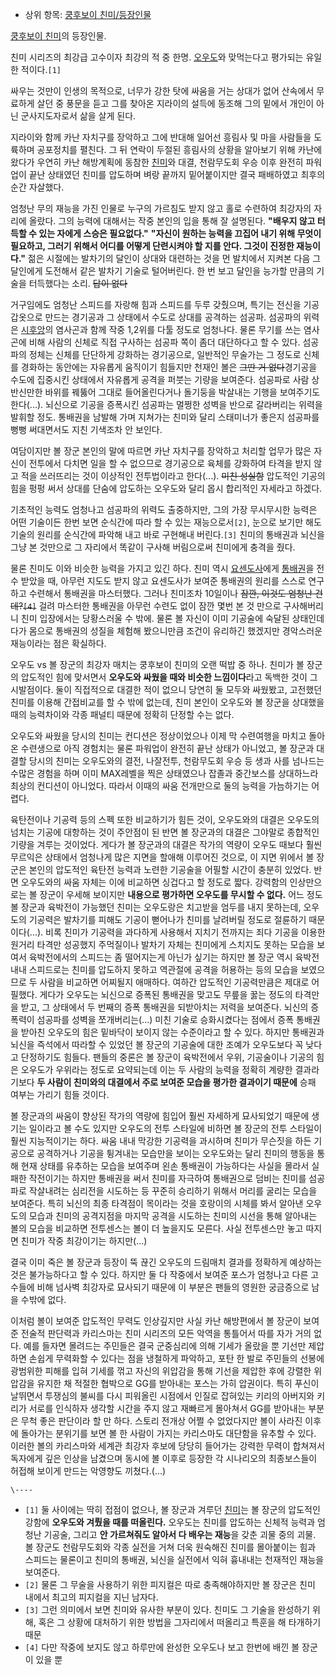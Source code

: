   * 상위 항목: [쿵후보이 친미/등장인물](%EC%BF%B5%ED%9B%84%EB%B3%B4%EC%9D%B4%20%EC%B9%9C%EB%AF%B8/%EB%93%B1%EC%9E%A5%EC%9D%B8%EB%AC%BC.md)  

[쿵후보이 친미](%EC%BF%B5%ED%9B%84%EB%B3%B4%EC%9D%B4%20%EC%B9%9C%EB%AF%B8.md)의
등장인물.

친미 시리즈의 최강급 고수이자 최강의 적 중 한명. [오우도](%EC%98%A4%EC%9A%B0%EB%8F%84.md)와 맞먹는다고
평가되는 유일한 적이다.`[1]`

싸우는 것만이 인생의 목적으로, 너무가 강한 탓에 싸움을 거는 상대가 없어 산속에서 무료하게 살던 중 풍문을 듣고 그를 찾아온 지라이의
설득에 동조해 그의 밑에서 개인이 아닌 군사지도자로서 삶을 살게 된다.

지라이와 함께 카난 자치구를 장악하고 그에 반대해 일어선 흥림사 및 마을 사람들을 도륙하며 공포정치를 펼친다. 그 뒤 연락이 두절된 흥림사의
상황을 알아보기 위해 카난에 왔다가 우연히 카난 해방계획에 동참한 [친미](%EC%B9%9C%EB%AF%B8.md)와 대결, 천람무도회
우승 이후 완전히 파워업이 끝난 상태였던 친미를 압도하며 벼랑 끝까지 밑어붙이지만 결국 패배하였고 최후의 순간 자살했다.

엄청난 무의 재능을 가진 인물로 누구의 가르침도 받지 않고 홀로 수련하여 최강자의 자리에 올랐다. 그의 능력에 대해서는 작중 본인의 입을
통해 잘 설명된다. **"배우지 않고 터득할 수 있는 자에게 스승은 필요없다."** **"자신이 원하는 능력을 끄집어 내기 위해 무엇이
필요하고, 그러기 위해서 어디를 어떻게 단련시켜야 할 지를 안다. 그것이 진정한 재능이다."** 젊은 시절에는 발차기의 달인이 상대와
대련하는 것을 먼 발치에서 지켜본 다음 그 달인에게 도전해서 같은 발차기 기술로 털어버린다. 한 번 보고 달인을 능가할 만큼의 기술을
터득했다는 소리. <del>답이 없다</del>

거구임에도 엄청난 스피드를 자랑해 힘과 스피드를 두루 갖췄으며, 특기는 전신을 기공갑옷으로 만드는 경기공과 그 상태에서 수도로 상대를
공격하는 섬공파. 섬공파의 위력은 [시후앙](%EC%8B%9C%ED%9B%84%EC%95%99.md)의 염사곤과 함께 작중 1,2위를
다툴 정도로 엄청나다. 물론 무기를 쓰는 염사곤에 비해 사람의 신체로 직접 구사하는 섬공파 쪽이 좀더 대단하다고 할 수 있다. 섬공파의
정체는 신체를 단단하게 강화하는 경기공으로, 일반적인 무술가는 그 정도로 신체를 경화하는 동안에는 자유롭게 움직이기 힘들지만 천재인 볼은
<del>그딴 거 없다</del>경기공을 수도에 집중시킨 상태에서 자유롭게 공격을 퍼붓는 기량을 보여준다. 섬공파로 사람 상반신만한 바위를
꿰뚫어 그대로 들어올린다거나 돌기둥을 박살내는 기행을 보여주기도 한다(...). 뇌신으로 기공을 증폭시킨 섬공파는 멀쩡한 성벽을 반으로
갈라버리는 위력을 발휘할 정도. 통배권을 남발해 가며 지쳐가는 친미와 달리 스태미너가 좋은지 섬공파를 뻥뻥 써대면서도 지친 기색조차 안
보인다.

여담이지만 볼 장군 본인의 말에 따르면 카난 자치구를 장악하고 처리할 업무가 많은 자신이 전투에서 다치면 일을 할 수 없으므로 경기공으로
육체를 강화하여 타격을 받지 않고 적을 쓰러뜨리는 것이 이상적인 전투법이라고 한다(...). <del>미친 성실함</del> 압도적인 기공의
힘을 펑펑 써서 상대를 단숨에 압도하는 오우도와 달리 몹시 합리적인 자세라고 하겠다.

기초적인 능력도 엄청나고 섬공파의 위력도 출중하지만, 그의 가장 무시무시한 능력은 어떤 기술이든 한번 보면 순식간에 따라 할 수 있는
재능으로서`[2]`, 눈으로 보기만 해도 기술의 원리를 순식간에 파악해 내고 바로 구현해내 버린다.`[3]` 친미의 통배권과 뇌신을 그냥 본
것만으로 그 자리에서 똑같이 구사해 버림으로써 친미에게 충격을 줬다.

물론 친미도 이와 비슷한 능력을 가지고 있긴 하다. 친미 역시
[요센도사](%EC%9A%94%EC%84%BC%EB%8F%84%EC%82%AC.md)에게
[통배권](%ED%86%B5%EB%B0%B0%EA%B6%8C.md)을 전수 받았을 때, 아무런 지도도 받지 않고 요센도사가 보여준
통배권의 원리를 스스로 연구하고 수련해서 통배권을 마스터했다. 그러나 친미조차 10일이나 <del>잠깐, 이것도 엄청난
건데?`[4]`</del> 걸려 마스터한 통배권을 아무런 수련도 없이 잠깐 몇번 본 것 만으로 구사해버리니 친미 입장에서는 당황스러울 수
밖에. 물론 볼 자신이 이미 기공술에 숙달된 상태인데다가 몸으로 통배권의 성질을 체험해 봤으니만큼 조건이 유리하긴 했겠지만 경악스러운
재능이라는 점은 확실하다.

오우도 vs 볼 장군의 최강자 매치는 쿵후보이 친미의 오랜 떡밥 중 하나. 친미가 볼 장군의 압도적인 힘에 맞서면서 **오우도와 싸웠을 때와
비슷한 느낌이다**라고 독백한 것이 그 시발점이다. 둘이 직접적으로 대결한 적이 없으니 당연히 둘 모두와 싸웠봤고, 고전했던 친미를 이용해
간접비교를 할 수 밖에 없는데, 친미 본인이 오우도와 볼 장군을 상대했을 때의 능력차이와 각종 패널티 때문에 정확히 단정할 수는 없다.

오우도와 싸웠을 당시의 친미는 컨디션은 정상이었으나 이제 막 수련여행을 마치고 돌아온 수련생으로 아직 경험치는 물론 파워업이 완전히 끝난
상태가 아니었고, 볼 장군과 대결할 당시의 친미는 오우도와의 결전, 나잘전투, 천람무도회 우승 등 생과 사를 넘나드는 수많은 경험을 하며
이미 MAX레벨을 찍은 상태였으나 잡졸과 중간보스를 상대하느라 최상의 컨디션이 아니었다. 따라서 이때의 싸움 전개만으로 둘의 능력을
가늠하기는 어렵다.

육탄전이나 기공력 등의 스펙 또한 비교하기가 힘든 것이, 오우도와의 대결은 오우도의 넘치는 기공에 대항하는 것이 주안점이 된 반면 볼
장군과의 대결은 그야말로 종합적인 기량을 겨루는 것이었다. 게다가 볼 장군과의 대결은 작가의 역량이 오우도 때보다 훨씬 무르익은 상태에서
엄청나게 많은 지면을 할애해 이루어진 것으로, 이 지면 위에서 볼 장군은 본인의 압도적인 육탄전 능력과 노련한 기공술을 어필할 시간이 충분히
있었다. 반면 오우도와의 싸움 자체는 이에 비교하면 싱겁다고 할 정도로 짧다. 강력함의 인상만으로는 볼 장군이 우세해 보이지만 **내용으로
평가하면 오우도를 무시할 수 없다.** 어느 정도 볼 장군과 육박전이 가능했던 친미는 오우도랑은 치고받을 엄두를 내지 못하는데, 오우도의
기공력은 발차기를 피해도 기공이 뻗어나가 친미를 날려버릴 정도로 절륜하기 때문이다(...). 비록 친미가 기공력을 과다하게 사용해서 지치기
전까지는 죄다 기공을 이용한 원거리 타격만 성공했지 주먹질이나 발차기 자체는 친미에게 스치지도 못하는 모습을 보여서 육박전에서의 스피드는 좀
떨어지는게 아닌가 싶기는 하지만 볼 장군 역시 육박전 내내 스피드로는 친미를 압도하지 못하고 역관절에 공격을 허용하는 등의 모습을 보였으므로
두 사람을 비교하면 어찌될지 애매하다. 여하간 압도적인 기공력만큼은 제대로 어필했다. 게다가 오우도는 뇌신으로 증폭된 통배권을 맞고도 무릎을
꿇는 정도의 타격만을 받고, 그 상태에서 두 번째의 증폭 통배권을 되받아치는 저력을 보여준다. 뇌신의 증폭력이 섬공파를 성벽을
쪼개버리는(...) 미친 기술로 승화시켰다는 점에서 증폭 통배권을 받아친 오우도의 힘은 밑바닥이 보이지 않는 수준이라고 할 수 있다. 하지만
통배권과 뇌신을 즉석에서 따라할 수 있었던 볼 장군의 기공술에 대한 조예가 오우도보다 꼭 낮다고 단정하기도 힘들다. 팬들의 중론은 볼 장군이
육박전에서 우위, 기공술이나 기공의 힘은 오우도가 우위라는 정도로 요약되는데 이는 두 사람의 능력을 정확히 계량한 결과라기보다 **두 사람이
친미와의 대결에서 주로 보여준 모습을 평가한 결과이기 때문에** 승패 여부는 가리기 힘들 것이다.

볼 장군과의 싸움이 향상된 작가의 역량에 힘입어 훨씬 자세하게 묘사되었기 때문에 생기는 일이라고 볼 수도 있지만 오우도의 전투 스타일에
비하면 볼 장군의 전투 스타일이 훨씬 지능적이기는 하다. 싸움 내내 막강한 기공력을 과시하며 친미가 무슨짓을 하든 기공으로 공격하거나 기공을
튕겨내는 모습만을 보이는 오우도와는 달리 친미의 행동을 통해 현재 상태를 유추하는 모습을 보여주며 왼손 통배권이 가능하다는 사실을 몰라서
실패한 작전이기는 하지만 통배권을 써서 친미를 자극하여 통배권으로 덤비는 친미를 섬공파로 작살내려는 심리전을 시도하는 등 꾸준히 승리하기
위해서 머리를 굴리는 모습을 보여준다. 특히 뇌신의 최종 타격점이 목이라는 것을 호랑이의 시체를 봐서 알아낸 오우도의 모습과 친미의
공격지점을 마지막 공격을 시도하는 친미의 시선을 통해 알아내는 볼의 모습을 비교하면 전투센스는 볼이 더 높을지도 모른다. 사실 전투센스만
놓고 따지면 친미가 작중 최강이기는 하지만(...)

결국 이미 죽은 볼 장군과 등장이 뚝 끊긴 오우도의 드림매치 결과를 정확하게 예상하는 것은 불가능하다고 할 수 있다. 하지만 둘 다 작중에서
보여준 포스가 엄청나고 다른 고수들에 비해 넘사벽 최강자로 묘사되기 때문에 이 부분은 팬들의 영원한 궁금증으로 남을 수밖에 없다.

이처럼 볼이 보여준 압도적인 무력도 인상깊지만 사실 카난 해방편에서 볼 장군이 보여준 전술적 판단력과 카리스마는 친미 시리즈의 모든 악역을
통틀어서 따를 자가 거의 없다. 예를 들자면 몰려드는 주민들은 결국 군중심리에 의해 기세가 올랐을 뿐 기선만 제압하면 손쉽게 무력화할 수
있다는 점을 냉철하게 파악하고, 포탄 한 발로 주민들의 선봉에 광범위한 피해를 입혀 기세를 꺾고 자신의 위압감을 통해 기선을 제압한 후에
강렬한 위압감을 유지한 채 적절한 협박으로 GG를 받아내는 포스는 가히 압권이다. 특히 푸신이 날뛰면서 투쟁심의 불씨를 다시 피워올린
시점에서 인질로 잡혀있는 키리의 아버지와 키리가 서로를 인식하자 생각할 시간을 주지 않고 재빠르게 몰아쳐서 GG를 받아내는 부분은 무척 좋은
판단이라 할 만 하다. 스토리 전개상 어쩔 수 없었다지만 볼이 사라진 이후에 돌아가는 분위기를 보면 볼 한 사람이 가지는 카리스마도 대단함을
유추할 수 있다. 이러한 볼의 카리스마와 세계관 최강자 후보에 당당히 들어가는 강력한 무력이 합쳐져서 독자에게 깊은 인상을 남겼으며 동시에
볼 이후로 등장한 각 시나리오의 최종보스들이 허접해 보이게 만드는 악영향도 끼쳤다.(...)

`\----`

  * `[1]` 둘 사이에는 딱히 접점이 없으나, 볼 장군과 겨루던 [친미](%EC%B9%9C%EB%AF%B8.md)는 볼 장군의 압도적인 강함에 **오우도와 겨뤘을 때를 떠올린다.** 오우도는 친미를 압도하는 신체적 능력과 엄청난 기공술, 그리고 **안 가르쳐줘도 알아서 다 배우는 재능**을 갖춘 괴물 중의 괴물. 볼 장군도 천람무도회와 각종 실전을 거쳐 더욱 원숙해진 친미를 몰아붙이는 힘과 스피드는 물론이고 친미의 통배권, 뇌신을 실전에서 익혀 흉내내는 천재적인 재능을 보여준다.
  * `[2]` 물론 그 무술을 사용하기 위한 피지컬은 따로 충족해야하지만 볼 장군은 친미 내에서 최고의 피지컬을 지닌 남자다.
  * `[3]` 그런 의미에서 보면 친미와 유사한 부분이 있다. 친미도 그 기술을 완성하기 위해, 혹은 그 상황에 대처하기 위한 방법을 그자리에서 떠올리고 특훈을 해 타개하기 때문
  * `[4]` 다만 작중에 보지도 않고 하루만에 완성한 오우도나 보고 한번에 배낀 볼 장군이 있을 뿐

